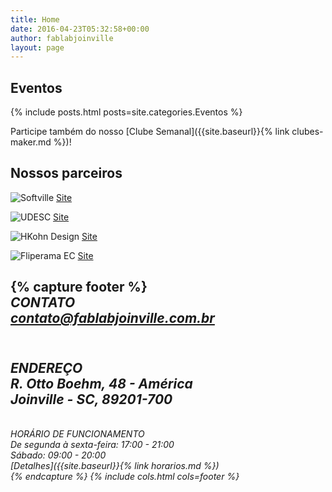 ```yaml
---
title: Home
date: 2016-04-23T05:32:58+00:00
author: fablabjoinville
layout: page
---
```


## Eventos

{% include posts.html posts=site.categories.Eventos %}

Participe também do nosso [Clube Semanal]({{site.baseurl}}{% link clubes-maker.md %})!

## Nossos parceiros

![Softville]({{site.baseurl}}/uploads/2016/04/softville-novo-1-300x162.jpeg)
[Site](https://www.softville.org.br)

![UDESC]({{site.baseurl}}/uploads/2016/04/udesc-300x65.jpg)
[Site](https://www.cct.udesc.br/)

![HKohn Design]({{site.baseurl}}/uploads/2016/04/Arte-Final-Logo-PB-300x97.jpg)
[Site](https://www.hkohndesign.com/)

![Fliperama EC]({{site.baseurl}}/uploads/2016/04/fliperama-300x103.png)
[Site](https://fliperamaec.com.br)

{% capture footer %}
<i class="fa fa-envelope fa-3x" /><br>
CONTATO<br>
contato@fablabjoinville.com.br <br>
---
<i class="fa fa-map-marker fa-3x" /><br>
ENDEREÇO<br>
R. Otto Boehm, 48 - América<br>
Joinville - SC, 89201-700<br>
---
<i class="fa fa-clock-o fa-3x" /><br>
HORÁRIO DE FUNCIONAMENTO<br>
De segunda à sexta-feira: 17:00 - 21:00<br>
Sábado: 09:00 - 20:00 <br>
[Detalhes]({{site.baseurl}}{% link horarios.md %})<br>
{% endcapture %}
{% include cols.html cols=footer %}
